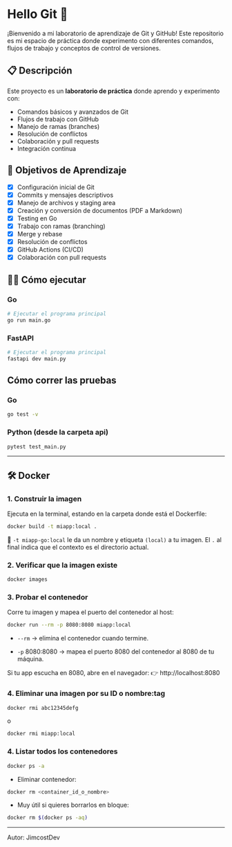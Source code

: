 # Hello Git 🚀

¡Bienvenido a mi laboratorio de aprendizaje de Git y GitHub! Este repositorio es mi espacio de práctica donde experimento con diferentes comandos, flujos de trabajo y conceptos de control de versiones.

## 📋 Descripción

Este proyecto es un **laboratorio de práctica** donde aprendo y experimento con:
- Comandos básicos y avanzados de Git
- Flujos de trabajo con GitHub
- Manejo de ramas (branches)
- Resolución de conflictos
- Colaboración y pull requests
- Integración continua

## 🎯 Objetivos de Aprendizaje

- [x] Configuración inicial de Git
- [x] Commits y mensajes descriptivos
- [x] Manejo de archivos y staging area
- [x] Creación y conversión de documentos (PDF a Markdown)
- [x] Testing en Go
- [x] Trabajo con ramas (branching)
- [x] Merge y rebase
- [x] Resolución de conflictos
- [x] GitHub Actions (CI/CD)
- [x] Colaboración con pull requests

## 🏃‍♂️ Cómo ejecutar

### Go
```bash
# Ejecutar el programa principal
go run main.go
```

### FastAPI
```bash
# Ejecutar el programa principal
fastapi dev main.py
```

## Cómo correr las pruebas

### Go
```bash
go test -v
```

### Python (desde la carpeta api)
```bash
pytest test_main.py
```

---
## 🛠️ Docker 

### 1. Construir la imagen
Ejecuta en la terminal, estando en la carpeta donde está el Dockerfile:
```bash
docker build -t miapp:local .
```

📌 `-t miapp-go:local` le da un nombre y etiqueta `(local)` a tu imagen.
El `.` al final indica que el contexto es el directorio actual. 

### 2. Verificar que la imagen existe
```bash
docker images
```

### 3. Probar el contenedor
Corre tu imagen y mapea el puerto del contenedor al host:
```bash
docker run --rm -p 8080:8080 miapp:local
```
* `--rm` → elimina el contenedor cuando termine.

* `-p` 8080:8080 → mapea el puerto 8080 del contenedor al 8080 de tu máquina.

Si tu app escucha en 8080, abre en el navegador:
👉 http://localhost:8080

### 4. Eliminar una imagen por su ID o nombre:tag
```bash
docker rmi abc12345defg
```
o
```bash
docker rmi miapp:local
```

### 4. Listar todos los contenedores
```bash
docker ps -a
```

* Eliminar contenedor:
```bash
docker rm <container_id_o_nombre>
```

* Muy útil si quieres borrarlos en bloque:
```bash
docker rm $(docker ps -aq)
```

---
Autor: JimcostDev

